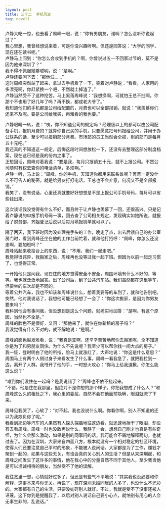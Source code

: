```yaml
---
layout: post
title: 三十二  手机风波
tag: novel1
---
```


卢静大吃一惊，也去看了周峰一眼，说：“你有男朋友，谁啊？怎么没听你说起过？”<br />
我心里想，我曾经想说来着，可是你没兴趣听啊。但还是回答说：“大学的同学，现在还在读书呢。”<br />
卢静马上问到：“你怎么会收到手机的？啊，你曾说过五一不回家过节的，莫不是因为他来深圳了？”<br />
我不得不佩服她够聪明，说：“是啊。”<br />
卢静还要问下去：“那他住……”<br />
这时周峰突然站了起来，拿过去手机看了一下，笑着对卢静说：“看看，人家用的多漂亮啊，你赶紧换一个吧，不然就土掉渣了。”<br />
卢静当然受不了这种挖苦，马上奚落周峰说：“我想换啊，可就怕王总不批啊。你那个不也用了好几年了吗？再不换，都成老大爷了。”<br />
我知道他们的手机都是公司给配置的，月费也可以全部报销，就说：“我羡慕你们还来不及呢。要是公司给我买，再难看的我也要。”

卢静眼睛一转，说：“咦，你不知道公司的规定吗？经理级以上的都可以由公司配备手机，报销月费的？就算你自己买的手机，只要愿意把号码报给公司，并用于办公联系的话，至少可以报销部分月费。市场部的员工当然会全报，别的部门是每月五十元吧。”<br />
我还真的不知道这一规定，后悔这段时间想放松一下，还没有去整理这部分制度档案，现在这已经是我的份内之事了。<br />
正想回话，周峰对着我说：“要是我，每月只报销五十元，就不上报公司。不然公司随时有权去查你的电话清单，多烦啊。”<br />
卢静一听，马上说：“周峰，你的手机，天知道你都用来联系谁呢？菁菁一定没什么不可告人的秘密，就是给男友打打电话，王总也不会介意，何况又不是全部报销。”<br />
我笑了，没有说话，心里还真就要好好想想是不是上报公司手机号码，每月可以省些钱出来。

这次谈话我没觉得有什么不好，而且终于让卢静也羡慕了一回，还很高兴。只是记着卢静说的申报手机号码一事，回去查了公司相关规定，发现确实如她所说，就报给了财务部，齐姐登记后说以后每月填报销单就可以了。

隔了两天，我下班时因为没处理完手头的工作，晚走了点，出去后锁自己的办公室房门时，看到周峰还坐在他的工作台前忙着，就和他打招呼：“周峰，你怎么还没走啊，要加班吗？”<br />
周峰站起来收拾台上的东西，说：“不用，我们一起走吧。”<br />
我觉得很诧异，我搬家之后，周峰再也没等过我一起下班。但因为以前一起走习惯了，也觉得正常。

一开始他只是问我，现在住的地方觉得安全不安全，周围环境有什么不好的，等等。我也就泛泛地回答。出了公司后，到了公共汽车站。我们虽然都在这里等车，但要坐的车次却是不同的。<br />
等着公共汽车，我也不知该和周峰说什么，想着我要等的车到了，就和他告别吧。突然，他对我说话了，我想他可能已经想了一会了：“你这次搬家，是因为你男友要来吗？”<br />
我料到他会有事问我，但没想到是这么个问题，就老实地回答：“是啊，有这个原因，当然也不全是。”<br />
周峰的脸色不是很好，又问：“那他来了，就住在你新租的房子吗？”<br />
我没觉得有什么不对的，就不解地说：“是啊。”

周峰的面色越发难看，说：“我真是笨啊，还辛辛苦苦地帮你去搬家呢，全不知道你是为了和男朋友同住。为什么不先说呢？我至少可以帮你找一间大点的房子。”<br />
我一怔，登时明白了他的所指，脸马上就涨红了，大声地说：“你这是什么意思？”<br />
周围马上有两个人侧过身子来看发生了什么事。周峰一看我急了，就把我拉到一边，离开了人群。我甩开了他的手，一时怒火攻心：“你马上给我道歉，你怎么能这么说？”

“难到你们没住在一起吗？是我说错了？”周峰也不依不挠起来。<br />
“不错，他是住在我那里，但绝对不是你想的那个样子。你把我想成了什么人？”和周峰这么久的相处之下，我心里的委屈，自然不会在他面前隐瞒，眼泪就流了下来。

周峰见我哭了，心软了：“对不起，我也没说什么啊。你看你啊，别人不知道的还以为我欺负你了呢。”<br />
我看到那边等汽车的人果然有人探头探脑地往这边看，就迅速地擦干了眼泪，却没有去看周峰。周峰一时也没敢再说什么，我静了一会，想想自己刚才也真是有些奇怪，为什么会那么激动，如果是别的同事问的话，我可能会不屑地解释两句，也就过去了。因为在深圳，大家来自四面八方，根本就没有一个相对稳定的社区环境，使得人们还要注意自己平时的形象，不能被人说闲话。大家都是为了工作，赚钱才聚到一起的，如果与这些无关，有谁会真的关心别人的生活？但是从来深圳起，和周峰之间发生了这许多的事情，他在我心中的分量自然不同于其他人，至少我当他是可以坦诚相待的朋友，当然受不了他的误解。

我往宽里一想，心情就好过多了，但还是有些气不平地说：“其实我也没必要和你解释，这事本来与你无关。再说了，现在深圳未婚同居的人多了，也没什么不光彩的。大家都有自己的生活，只要没妨碍别人就好。不过，我就是受不了没事还被人诬蔑，这下你到是提醒我了，以后对别人说话自己要小心点，就怕别有用心的人会无事生非的，乱说话。”
